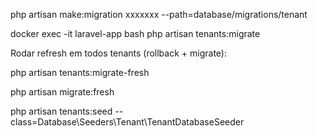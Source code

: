 php artisan make:migration xxxxxxx --path=database/migrations/tenant

docker exec -it laravel-app bash
php artisan tenants:migrate


Rodar refresh em todos tenants (rollback + migrate):

php artisan tenants:migrate-fresh

php artisan migrate:fresh

php artisan tenants:seed --class=Database\\Seeders\\Tenant\\TenantDatabaseSeeder
